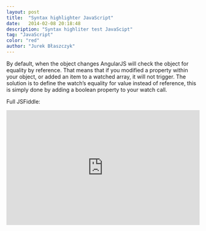 ```yaml
---
layout: post
title:  "Syntax highlighter JavaScript"
date:   2014-02-08 20:18:48
description: "Syntax highliter test JavaScipt"
tag: "JavaScript"
color: "red"
author: "Jurek Błaszczyk"
---
```

By default, when the object changes AngularJS will check the object for equality by reference.
That means that if you modified a property within your object, or added an item to a watched array, it will not trigger.
The solution is to define the watch’s equality for value instead of reference, this is simply done by adding a boolean property to your watch call.

<script type="syntaxhighlighter" class="brush: html"><![CDATA[
<div ng-app="app">

<div ng-controller="MainCtrl">

<div ng-repeat="item in arr">{{item}}</div>

    Simple Watch:
    <div>{{count}}</div>

    Equality check Watch:
    <div>{{count2}}</div>

    <a ng-click="add()">add</a>

</div>
]]></script>

<script type="syntaxhighlighter" class="brush: javascript"><![CDATA[
function MainCtrl($scope){

    $scope.arr = [];
    $scope.count = 0;
    $scope.count2 = 0;

    $scope.add = function(){
        $scope.arr.push("test");
    }

    // This would not work, checks by reference
    $scope.$watch("arr", function(){
        $scope.count++;
    }, false);

    // This would work, check by value
    $scope.$watch("arr", function(){
        $scope.count2++;
    }, true);
}

angular.module('app', []).run(function () {});
]]></script>

Full JSFiddle:

<iframe width="100%" height="300" src="http://jsfiddle.net/yoorek/CN25c/embedded/" allowfullscreen="allowfullscreen" frameborder="0"></iframe>